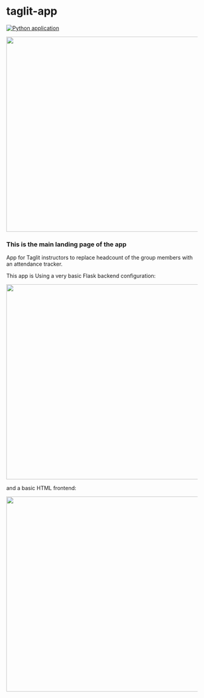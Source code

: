 # taglit-app
[![Python application](https://github.com/arimal199/taglit-app/actions/workflows/python-app.yml/badge.svg?branch=shukontop-patch-1)](https://github.com/arimal199/taglit-app/actions/workflows/python-app.yml)



<img src="https://repository-images.githubusercontent.com/499586246/38170fd1-1ae3-45be-8d70-5f919e9e25fe" width="512"/>



<h3>This is the main landing page of the app</h3>     



App for Taglit instructors to replace headcount of the group members with an attendance tracker.     



This app is Using a very basic Flask backend configuration:


<img src="https://user-images.githubusercontent.com/16977090/171939471-b88afba9-2e83-4209-8442-0203cb4d4baf.png" width="512"/>


and a basic HTML frontend:

<img src="https://user-images.githubusercontent.com/16977090/171941656-f67e7610-6172-4529-bffa-4b6e09b6b239.png" width="512"/>

